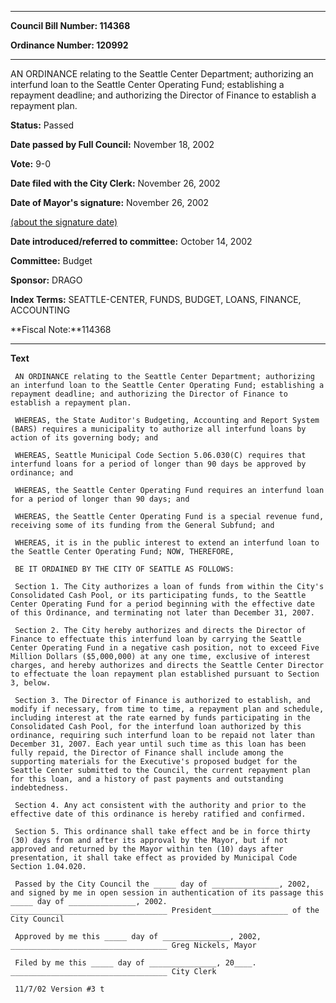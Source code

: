 

********

**Council Bill Number: 114368**
   
**Ordinance Number: 120992**
********

 AN ORDINANCE relating to the Seattle Center Department; authorizing an interfund loan to the Seattle Center Operating Fund; establishing a repayment deadline; and authorizing the Director of Finance to establish a repayment plan.

**Status:** Passed
   
**Date passed by Full Council:** November 18, 2002
   
**Vote:** 9-0
   
**Date filed with the City Clerk:** November 26, 2002
   
**Date of Mayor's signature:** November 26, 2002
   
[(about the signature date)](/~public/approvaldate.htm)
   
   
   
**Date introduced/referred to committee:** October 14, 2002
   
**Committee:** Budget
   
**Sponsor:** DRAGO
   
   
**Index Terms:** SEATTLE-CENTER, FUNDS, BUDGET, LOANS, FINANCE, ACCOUNTING

**Fiscal Note:**114368

********

**Text**
   
```
 AN ORDINANCE relating to the Seattle Center Department; authorizing an interfund loan to the Seattle Center Operating Fund; establishing a repayment deadline; and authorizing the Director of Finance to establish a repayment plan.

 WHEREAS, the State Auditor's Budgeting, Accounting and Report System (BARS) requires a municipality to authorize all interfund loans by action of its governing body; and

 WHEREAS, Seattle Municipal Code Section 5.06.030(C) requires that interfund loans for a period of longer than 90 days be approved by ordinance; and

 WHEREAS, the Seattle Center Operating Fund requires an interfund loan for a period of longer than 90 days; and

 WHEREAS, the Seattle Center Operating Fund is a special revenue fund, receiving some of its funding from the General Subfund; and

 WHEREAS, it is in the public interest to extend an interfund loan to the Seattle Center Operating Fund; NOW, THEREFORE,

 BE IT ORDAINED BY THE CITY OF SEATTLE AS FOLLOWS:

 Section 1. The City authorizes a loan of funds from within the City's Consolidated Cash Pool, or its participating funds, to the Seattle Center Operating Fund for a period beginning with the effective date of this Ordinance, and terminating not later than December 31, 2007.

 Section 2. The City hereby authorizes and directs the Director of Finance to effectuate this interfund loan by carrying the Seattle Center Operating Fund in a negative cash position, not to exceed Five Million Dollars ($5,000,000) at any one time, exclusive of interest charges, and hereby authorizes and directs the Seattle Center Director to effectuate the loan repayment plan established pursuant to Section 3, below.

 Section 3. The Director of Finance is authorized to establish, and modify if necessary, from time to time, a repayment plan and schedule, including interest at the rate earned by funds participating in the Consolidated Cash Pool, for the interfund loan authorized by this ordinance, requiring such interfund loan to be repaid not later than December 31, 2007. Each year until such time as this loan has been fully repaid, the Director of Finance shall include among the supporting materials for the Executive's proposed budget for the Seattle Center submitted to the Council, the current repayment plan for this loan, and a history of past payments and outstanding indebtedness.

 Section 4. Any act consistent with the authority and prior to the effective date of this ordinance is hereby ratified and confirmed.

 Section 5. This ordinance shall take effect and be in force thirty (30) days from and after its approval by the Mayor, but if not approved and returned by the Mayor within ten (10) days after presentation, it shall take effect as provided by Municipal Code Section 1.04.020.

 Passed by the City Council the _____ day of _______________, 2002, and signed by me in open session in authentication of its passage this _____ day of _______________, 2002. ___________________________________ President_________________ of the City Council

 Approved by me this _____ day of _______________, 2002, ___________________________________ Greg Nickels, Mayor

 Filed by me this _____ day of _______________, 20____. ___________________________________ City Clerk

 11/7/02 Version #3 t

```
